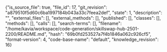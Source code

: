{"is_source_file": true, "file_id": 17, "git_revision": "a879510f5d60c6ba1997184b043a33c7feea2def", "state": 1, "description": "", "external_files": [], "external_methods": [], "published": [], "classes": [], "methods": [], "calls": [], "search-terms": [], "filename": "/home/kavia/workspace/code-generation/skillswap-hub-2501-2200/README.md", "hash": "69b0fd253527a7f4b1846a062c926cf5", "format-version": 4, "code-base-name": "default", "knowledge_revision": 16}